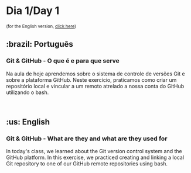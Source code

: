# Dia 1/Day 1
<small>(for the English version, <a href="#en">click here</a>)</small>
<h2>:brazil: Português</h2>
<h3>Git & GitHub - O que é e para que serve</h3>
<p>Na aula de hoje aprendemos sobre o sistema de controle de versões Git e sobre a plataforma GitHub. Neste exercício, praticamos como criar um repositório local e vincular a um remoto atrelado a nossa conta do GitHub utilizando o bash.</p>
<br>

<h2 id="en">:us: English</h2>
<h3>Git & GitHub - What are they and what are they used for</h3>
<p>In today's class, we learned about the Git version control system and the GitHub platform. In this exercise, we practiced creating and linking a local Git repository to one of our GitHub remote repositories using bash.</p>
